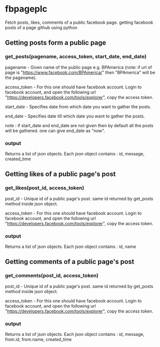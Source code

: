 # fbpageplc
Fetch posts, likes, comments of a public facebook page.
getting facebook posts of a page github using python

## Getting posts form a public page
### get_posts(pagename, access_token, start_date, end_date)

pagename - Given name of the public page e.g. BPAmerica (note: if url of page is "https://www.facebook.com/BPAmerica/" then "BPAmerica" will be the pagename).

access_token - For this one should have facebook account. Login to facebook account, and open the following url "https://developers.facebook.com/tools/explorer", copy the access token.

start_date - Specifies date from which date you want to gather the posts.

end_date - Specifies date till which date you want to gather the posts.

note : if start_date and end_date are not given then by default all the posts will be gathered. one can give end_date as "now".

### output 
Returns a list of json objects. Each json object contains : id, message, created_time


## Getting likes of a public page's post
### get_likes(post_id, access_token)

post_id - Unique id of a public page's post. same id returned by get_posts method inside json object. 

access_token - For this one should have facebook account. Login to facebook account, and open the following url "https://developers.facebook.com/tools/explorer", copy the access token.

### output

Returns a list of json objects. Each json object contains : id, name

## Getting comments of a public page's post
### get_comments(post_id, access_token)

post_id - Unique id of a public page's post. same id returned by get_posts method inside json object. 

access_token - For this one should have facebook account. Login to facebook account, and open the following url "https://developers.facebook.com/tools/explorer", copy the access token.

### output

Returns a list of json objects. Each json object contains : id, message, from.id, from.name, created_time


